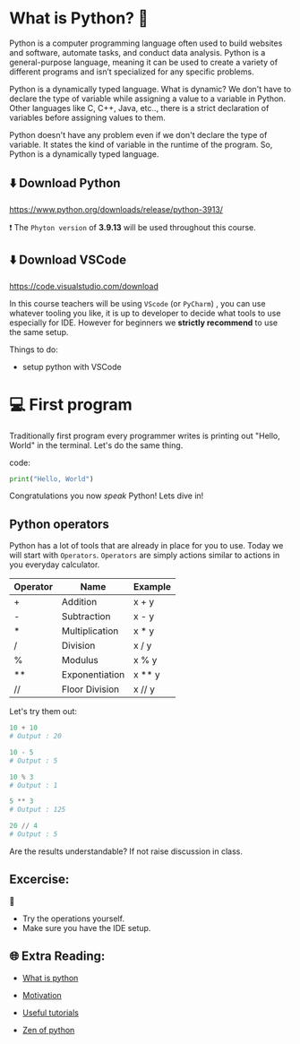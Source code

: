 # What is Python? 🐍 

Python is a computer programming language often used to build websites and software, automate tasks, and conduct data analysis. Python is a general-purpose language, meaning it can be used to create a variety of different programs and isn’t specialized for any specific problems.

Python is a dynamically typed language. What is dynamic? We don't have to declare the type of variable while assigning a value to a variable in Python. Other languages like C, C++, Java, etc.., there is a strict declaration of variables before assigning values to them.

Python doesn't have any problem even if we don't declare the type of variable. It states the kind of variable in the runtime of the program. So, Python is a dynamically typed language.


## ⬇️ Download Python

https://www.python.org/downloads/release/python-3913/

❗   The `Phyton version` of **3.9.13** will be used throughout this course. 

## ⬇️ Download VSCode

https://code.visualstudio.com/download

In this course teachers will be using `VScode` (or `PyCharm`) , you can use whatever tooling you like, it is up to developer to decide what tools to use especially for IDE. However for beginners we **strictly recommend** to use the same setup.

Things to do:
* setup python with VSCode


# 💻 First program

Traditionally first program every programmer writes is printing out "Hello, World" in the terminal. Let's do the same thing.

code:

```python
print("Hello, World")
```

Congratulations you now _speak_ Python! Lets dive in!

## Python operators

Python has a lot of tools that are already in place for you to use. Today we will start with `Operators`.
`Operators` are simply actions similar to actions in you everyday calculator.

| Operator  | Name | Example |
| ------------- | ------------- | ------------- |
| +  | Addition  | x + y  |
| -  | Subtraction  | x - y  |
| *  | Multiplication  | x * y  |
| /  | Division  | x / y  |
| %  | Modulus  | x % y  |
| ** | Exponentiation | x ** y  |
| // | Floor Division| x // y  |

Let's try them out:

```python
10 + 10
# Output : 20
```

```python
10 - 5
# Output : 5
```

```python
10 % 3
# Output : 1
```


```python
5 ** 3
# Output : 125
```


```python
20 // 4
# Output : 5
```
Are the results understandable? If not raise discussion in class.

## Excercise:
🧠 
* Try the operations yourself.
* Make sure you have the IDE setup.


## 🌐 Extra Reading:

* [What is python](https://www.python.org/doc/essays/blurb/)

* [Motivation](https://www.simplilearn.com/tutorials/python-tutorial/why-learn-python#:~:text=Python%20is%20a%20very%20popular,as%20the%20top%20programming%20language.)

* [Useful tutorials](https://www.w3schools.com/python/python_intro.asp)

* [Zen of python](https://peps.python.org/pep-0020/)